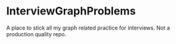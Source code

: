 # InterviewGraphProblems
A place to stick all my graph related practice for interviews. Not a production quality repo.
